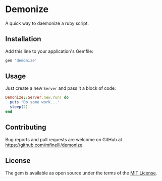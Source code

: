 # Demonize

A quick way to daemonize a ruby script.

## Installation

Add this line to your application's Gemfile:

```ruby
gem 'demonize'
```

## Usage

Just create a new `Server` and pass it a block of code:

```ruby
Demonize::Server.new.run! do
  puts 'Do some work...'
  sleep(2)
end
```

## Contributing

Bug reports and pull requests are welcome on GitHub at https://github.com/mfinelli/demonize.

## License

The gem is available as open source under the terms of the [MIT License](https://opensource.org/licenses/MIT).
